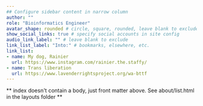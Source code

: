```yaml
---
## Configure sidebar content in narrow column
author: ""
role: "Bioinformatics Engineer"
avatar_shape: rounded # circle, square, rounded, leave blank to exclude
show_social_links: true # specify social accounts in site config
audio_link_label: "" # leave blank to exclude
link_list_label: "Into:" # bookmarks, elsewhere, etc.
link_list:
- name: My dog, Rainier
  url: https://www.instagram.com/rainier.the.staffy/
- name: Trans liberation
  url: https://www.lavenderrightsproject.org/wa-bttf
---
```


** index doesn't contain a body, just front matter above.
See about/list.html in the layouts folder **